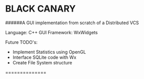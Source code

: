 BLACK CANARY
============

######A GUI implementation from scratch of a Distributed VCS

Language: C++
GUI Framework: WxWidgets

Future TODO's:
- Implement Statistics using OpenGL
- Interface SQLite code with Wx
- Create File System structure

==============


